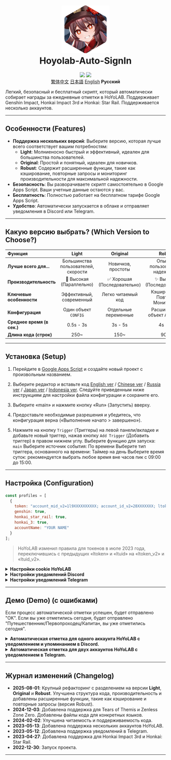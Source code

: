 <h1 align="center">
<img width="150" height="150" src="pic/logo.svg" alt=""><br>
Hoyolab-Auto-SignIn
</h1>

<p align="center">
<img src="https://img.shields.io/github/license/NatsumeAoii/hoyolab-auto-sign?style=flat-square">
<img src="https://img.shields.io/github/stars/NatsumeAoii/hoyolab-auto-sign?style=flat-square">
<br><a href="/README_zh-ZH.md">繁体中文<a>     <a href="/README_jp-JP.md">日本語</a>     <a href="/README.md">English</a>     <b>Русский</b>
</p>

Легкий, безопасный и бесплатный скрипт, который автоматически собирает награды за ежедневные отметки в HoYoLAB.
Поддерживает Genshin Impact, Honkai Impact 3rd и Honkai: Star Rail. Поддерживается несколько аккаунтов.

-----

## Особенности (Features)

  * **Поддержка нескольких версий**: Выберите версию, которая лучше всего соответствует вашим потребностям:
    * **Light**: Молниеносно быстрый и эффективный, идеален для большинства пользователей.
    * **Original**: Простой и понятный, идеален для новичков.
    * **Robust**: Содержит расширенные функции, такие как кэширование, повторные запросы и мониторинг производительности для максимальной надежности.
  * **Безопасность**: Вы разворачиваете скрипт самостоятельно в Google Apps Script. Ваши учетные данные остаются у вас.
  * **Бесплатность**: Полностью работает на бесплатном тарифе Google Apps Script.
  * **Удобство**: Автоматически запускается в облаке и отправляет уведомления в Discord или Telegram.

-----

## Какую версию выбрать? (Which Version to Choose?)

| Функция | Light | Original | Robust |
| :--- | :---: | :---: | :---: |
| **Лучше всего для...** | Большинства пользователей, скорости | Новичков, простоты | Опытных пользователей, надежности |
| **Производительность** | 🚀 Высокая (Параллельно) | ✅ Хорошая (Последовательно) | ✨ Высокая (Последовательно) |
| **Ключевые особенности** | Эффективный, современный | Легко читаемый код | Кэширование, Повторы, Мониторинг |
| **Конфигурация** | Один объект `CONFIG` | Отдельные переменные | Расширенный объект `AppConfig` |
| **Среднее время (в сек.)** | 0.5s - 3s | 3s - 5s | 4s - 6s |
| **Длина кода (строк)** | 250~ | 150~ | 900~ |

-----

## Установка (Setup)

1.  Перейдите в [Google Apps Script](https://script.google.com/home/start) и создайте новый проект с произвольным названием.

2.  Выберите редактор и вставьте код [English ver](https://github.com/NatsumeAoii/Hoyolab-AutoSign/blob/main/src/English/) / [Chinese ver](https://github.com/NatsumeAoii/Hoyolab-AutoSign/blob/main/src/Chinese/) / [Russia ver](https://github.com/NatsumeAoii/Hoyolab-AutoSign/blob/main/src/Russian/) / [Japan ver](https://github.com/NatsumeAoii/Hoyolab-AutoSign/blob/main/src/Japanese/) / [Indonesia ver](https://github.com/NatsumeAoii/Hoyolab-AutoSign/blob/main/src/Indonesian/). Следуйте приведенным ниже инструкциям для настройки файла конфигурации и сохраните его.

3.  Выберите «main» и нажмите кнопку «Run» (Запустить) вверху.

4.  Предоставьте необходимые разрешения и убедитесь, что конфигурация верна («Выполнение начато > завершено»).

5.  Нажмите на кнопку `Trigger` (Триггеры) на левой панели/вкладке и добавьте новый триггер, нажав кнопку `Add Trigger` (Добавить триггер) в правом нижнем углу.
    Выберите функцию для запуска: `main`
    Выберите источник события: По времени
    Выберите тип триггера, основанного на времени: Таймер на день
    Выберите время суток: рекомендуется выбрать любое время вне часов пик с 09:00 до 15:00.

-----

## Настройка (Configuration)

```javascript
const profiles = [
  {
    token: "account_mid_v2=1l9XXXXXXXXXX; account_id_v2=28XXXXXXX; ltoken_v2=v2_CANARIAXXXXXXXXXXXXXXX; ltmid_v2=1lXXXXXXX_XX; ltuid_v2=28XXXXXX;",
    genshin: true,
    honkai_star_rail: true,
    honkai_3: true,
    accountName: "YOUR NAME"
  }
];
```

> HoYoLAB изменил правила для токенов в июле 2023 года, переключившись с предыдущих «ltoken» и «ltuid» на «ltoken_v2» и «ltuid_v2».

<details>
<summary><b>Настройки cookie HoYoLAB</b></summary>

**Следуйте этой инструкции, чтобы получить токены** 1. Перейдите на HoYoLAB ([https://www.hoyolab.com/](https://www.hoyolab.com/)) и войдите в систему.
2. Перейдите на страницу своего профиля.
3. Откройте инструменты разработчика (F12 или Ctrl+Shift+I).
4. Перейдите на вкладку "Network" (Сеть).
5. Нажмите кнопку "Preserve Log" / "Persist Logs" (Сохранять журнал).

```
   ![image](https://github.com/NatsumeAoii/Hoyolab-AutoSign/blob/main/pic/E05.png)   
```

6.  Обновите страницу.

7.  Нажмите на запрос `getGameRecordCard`, где метод — "GET" (он должен называться "getGameRecordCard" с вашим HoYoLab UID).

8.  Перейдите на вкладку "Cookies".

9.  Скопируйте "account_mid_v2", "account_id_v2", "ltoken_v2", "ltmid_v2" и "ltuid_v2".

</details>

<details>
<summary><b>Настройки уведомлений Discord</b></summary>

```javascript
const discord_notify = true
const myDiscordID = "20000080000000040"
const discordWebhook = "https://discord.com/api/webhooks/1050000000000000060/6aXXXXXXXXXXXXXXXXXXXXXXXXXXXXXXXXXXXXXXXXXXXXXXXXXXXXXXXXXXXXXXXXnB"
```

1.  **discord_notify**

    Включить ли уведомления Discord.
    Если вы хотите включить уведомления об автоматических отметках, установите значение `true`. Если нет, установите `false`.

2.  **myDiscordID** - Пожалуйста, введите ваш ID пользователя Discord.

    Хотите ли вы получать упоминание (ping) при неудачной отметке.
    Скопируйте ваш ID пользователя Discord, который выглядит как `23456789012345678`, и вставьте его в "кавычки".
    Вы можете обратиться к [этой статье](https://support.discord.com/hc/ru/articles/206346498), чтобы найти ваш ID пользователя Discord.
    Если вы не хотите получать упоминания, оставьте "кавычки" пустыми.

3.  **discordWebhook** - Пожалуйста, введите webhook для канала сервера Discord, куда будут отправляться уведомления.

    Вы можете обратиться к [этой статье](https://support.discord.com/hc/ru/articles/228383668), чтобы создать webhook в Discord.
    После завершения создания webhook вы получите его URL, который выглядит примерно так: `https://discord.com/api/webhooks/1234567890987654321/PekopekoPekopekoPekopeko06f810494a4dbf07b726924a5f60659f09edcaa1`.
    Скопируйте URL webhook и вставьте его в "кавычки".

</details>

<details>
<summary><b>Настройки уведомлений Telegram</b></summary>

```javascript
const telegram_notify = true
const myTelegramID = "1XXXXXXX0"
const telegramBotToken = "6XXXXXXXXX:AAAAAAAAAAXXXXXXXXXX8888888888Peko"
```

1.  **telegram_notify**

    Включить ли уведомления Telegram.
    Если вы хотите включить уведомления об автоматических отметках, установите значение `true`. Если нет, установите `false`.

2.  **myTelegramID** - Пожалуйста, введите ваш ID в Telegram.

    Используйте команду `/getid`, чтобы узнать ваш ID пользователя Telegram, отправив сообщение боту [@IDBot](https://t.me/myidbot).
    Скопируйте ваш ID Telegram, который выглядит как `123456780`, и вставьте его в "кавычки".

3.  **telegramBotToken** - Пожалуйста, введите токен вашего Telegram-бота.

    Используйте команду `/newbot`, чтобы создать нового бота в Telegram, отправив сообщение боту [@BotFather](https://t.me/botfather).
    После завершения создания бота вы получите токен вашего Telegram-бота, который выглядит примерно так: `110201543:AAHdqTcvCH1vGWJxfSeofSAs0K5PALDsaw`.
    Скопируйте токен вашего Telegram-бота и вставьте его в "кавычки".
    Для более подробных инструкций вы можете обратиться к [этой статье](https://core.telegram.org/bots/features#botfather).

</details>

-----

## Демо (Demo) (с ошибками)

Если процесс автоматической отметки успешен, будет отправлено "OK".
Если вы уже отметились сегодня, будет отправлено "Путешественник/Первопроходец/Капитан, вы уже отметились сегодня".

<details>
<summary><b>Автоматическая отметка для одного аккаунта HoYoLAB с уведомлением и упоминанием в Discord.</b></summary>
Включить автоматическую отметку для Genshin Impact и Honkai: Star Rail, включить уведомления и упоминания в Discord.

```javascript
/** Пример **/
const profiles = [
  { token: "account_mid_v2=123xyzabcd_hi; account_id_v2=26XXXXX20; ltoken_v2=v2_CANARIAXXXXXXXXXXXXXXXXXXXXXXXXXXXXXXXXXXXXXXXXXXXXXXXXXXXXXXXXXXXXXXXXXXXXXXXXXXXXXXXXXXXXX3406; ltmid_v2=123xyzabcd_hi; ltuid_v2=26XXXXX20;", 
    genshin: true, 
    honkai_star_rail: true, 
    honkai_3: false, 
    accountName: "HuTao" }
];

const discord_notify = true
const myDiscordID = "240000800000300040"
const discordWebhook = "https://discord.com/api/webhooks/10xxxxxxxxxxxxxxx60/6aXXXXXXXXXXXXXXXXXXXXXXXXXXXXXXXXXXXXXXXXXXXXXXXXXXXXXXXXXXXXXXXXnB"
```

</details>

<details>
<summary><b>Автоматическая отметка для двух аккаунтов HoYoLAB с уведомлением в Telegram.</b></summary>
Включить автоматическую отметку для Genshin Impact на аккаунте A, для Honkai Impact 3rd на аккаунте B и включить уведомления в Telegram.

```javascript
/** Пример **/
const profiles = [
  { token: "account_mid_v2=123xyzabcd_hi; account_id_v2=26XXXXX20; ltoken_v2=v2_CANARIAXXXXXXXXXXXXXXXXXXXXXXXXXXXXXXXXXXXXXXXXXXXXXXXXXXXXXXXXXXXXXXXXXXXXXXXXXXXXXXXXXXXXX3406; ltmid_v2=123xyzabcd_hi; ltuid_v2=26XXXXX20;", 
    genshin: true, 
    honkai_star_rail: false, 
    honkai_3: false, 
    accountName: "accountA" },

  { token: "account_mid_v2=456qwertyu_hi; account_id_v2=28XXXXX42; ltoken_v2=v2_GENSHINXXXXXXXXXXXXXXXXXXXXXXXXXXXXXXXXXXXXXXXXXXXXXXXXXXXXXXXXXXXXXXXXXXXXXXXXXXXXXXXXXXXXX5566; ltmid_v2=456qwertyu_hi; ltuid_v2=28XXXXX42;", 
    genshin: false, 
    honkai_star_rail: false, 
    honkai_3: true, 
    accountName: "accountB" }
];

const telegram_notify = true
const myTelegramID = "1XXXXXXX0"
const telegramBotToken = "6XXXXXXXXX:AAAAAAAAAAXXXXXXXXXX8888888888Peko"
```

</details>

-----

## Журнал изменений (Changelog)

  * **2025-08-01**: Крупный рефакторинг с разделением на версии **Light**, **Original** и **Robust**. Улучшена структура кода, производительность и добавлены расширенные функции, такие как кэширование и повторные запросы (версия Robust).
  * **2024-12-03**: Добавлена поддержка для Tears of Themis и Zenless Zone Zero. Добавлены файлы кода для конкретных языков.
  * **2024-02-02**: Улучшена читаемость и поддерживаемость кода.
  * **2023-05-13**: Добавлена поддержка нескольких аккаунтов HoYoLAB.
  * **2023-05-12**: Добавлена поддержка уведомлений в Telegram.
  * **2023-04-27**: Добавлена поддержка для Honkai Impact 3rd и Honkai: Star Rail.
  * **2022-12-30**: Запуск проекта.

-----